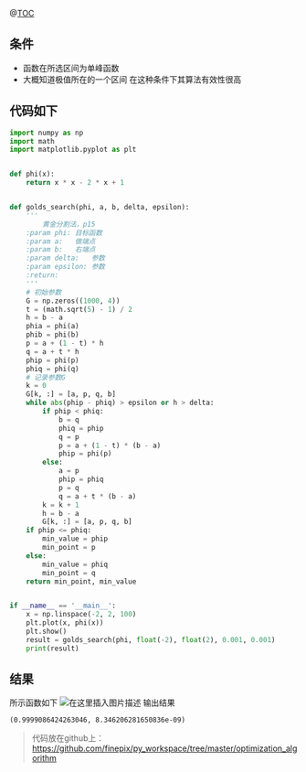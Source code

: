 @[TOC](黄金分割法)
## 条件

 - 函数在所选区间为单峰函数
 - 大概知道极值所在的一个区间
 在这种条件下其算法有效性很高

## 代码如下

```python
import numpy as np
import math
import matplotlib.pyplot as plt


def phi(x):
    return x * x - 2 * x + 1


def golds_search(phi, a, b, delta, epsilon):
    '''
        黄金分割法，p15
    :param phi: 目标函数
    :param a:   做端点
    :param b:   右端点
    :param delta:   参数
    :param epsilon: 参数
    :return:
    '''
    # 初始参数
    G = np.zeros((1000, 4))
    t = (math.sqrt(5) - 1) / 2
    h = b - a
    phia = phi(a)
    phib = phi(b)
    p = a + (1 - t) * h
    q = a + t * h
    phip = phi(p)
    phiq = phi(q)
    # 记录参数G
    k = 0
    G[k, :] = [a, p, q, b]
    while abs(phip - phiq) > epsilon or h > delta:
        if phip < phiq:
            b = q
            phiq = phip
            q = p
            p = a + (1 - t) * (b - a)
            phip = phi(p)
        else:
            a = p
            phip = phiq
            p = q
            q = a + t * (b - a)
        k = k + 1
        h = b - a
        G[k, :] = [a, p, q, b]
    if phip <= phiq:
        min_value = phip
        min_point = p
    else:
        min_value = phiq
        min_point = q
    return min_point, min_value


if __name__ == '__main__':
    x = np.linspace(-2, 2, 100)
    plt.plot(x, phi(x))
    plt.show()
    result = golds_search(phi, float(-2), float(2), 0.001, 0.001)
    print(result)

```

## 结果
所示函数如下
![在这里插入图片描述](https://img-blog.csdn.net/20180928165548409?watermark/2/text/aHR0cHM6Ly9ibG9nLmNzZG4ubmV0L3FxXzI2NDc5NjU1/font/5a6L5L2T/fontsize/400/fill/I0JBQkFCMA==/dissolve/70)
输出结果
```
(0.9999086424263046, 8.346206281650836e-09)
```

> 代码放在github上：https://github.com/finepix/py_workspace/tree/master/optimization_algorithm
